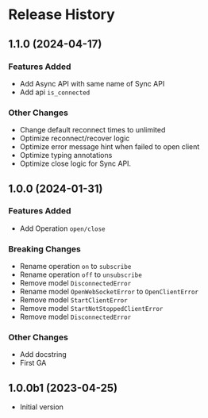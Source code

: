 # Release History

## 1.1.0 (2024-04-17)

### Features Added

- Add Async API with same name of Sync API
- Add api `is_connected`

### Other Changes

- Change default reconnect times to unlimited
- Optimize reconnect/recover logic
- Optimize error message hint when failed to open client
- Optimize typing annotations
- Optimize close logic for Sync API.

## 1.0.0 (2024-01-31)

### Features Added

- Add Operation `open/close`

### Breaking Changes

- Rename operation `on` to `subscribe`
- Rename operation `off` to `unsubscribe`
- Remove model `DisconnectedError`
- Rename model `OpenWebSocketError` to `OpenClientError`
- Remove model `StartClientError`
- Remove model `StartNotStoppedClientError`
- Remove model `DisconnectedError`

### Other Changes

- Add docstring
- First GA

## 1.0.0b1 (2023-04-25)

- Initial version
